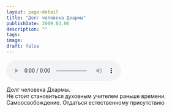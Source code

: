 ```yaml
---
layout: page-detail
title: "Долг человека Дхармы"
publishDate: 2009.03.06
description: ""
tags:
image:
draft: false
---
```


<audio title="2009.03.06 - Долг человека Дхармы.mp3" src="https://filer-api.advayta.org/v1.0/public/files/73165" controls=""></audio>

 Долг человека Дхармы.   
 Не стоит становиться духовным учителем раньше времени.  
 Самоосвобождение. Отдаться естественному присутствию   

  
